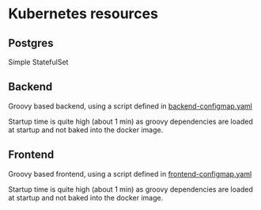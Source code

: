 # Kubernetes resources

## Postgres

Simple StatefulSet

## Backend

Groovy based backend, using a script defined in [backend-configmap.yaml]([backend-configmap.yaml)

Startup time is quite high (about 1 min) as groovy dependencies are loaded at startup and not baked into the docker image.

## Frontend

Groovy based frontend, using a script defined in [frontend-configmap.yaml]([backend-configmap.yaml)

Startup time is quite high (about 1 min) as groovy dependencies are loaded at startup and not baked into the docker image.
